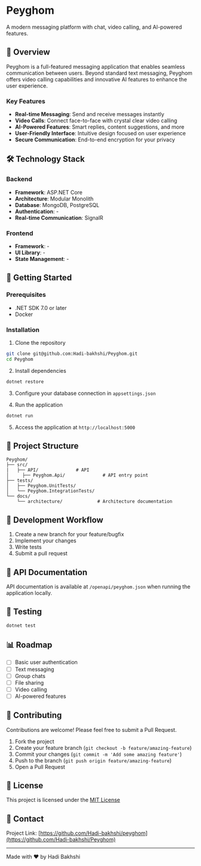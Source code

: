 # Peyghom

A modern messaging platform with chat, video calling, and AI-powered features.


## 📱 Overview

Peyghom is a full-featured messaging application that enables seamless communication between users. Beyond standard text messaging, Peyghom offers video calling capabilities and innovative AI features to enhance the user experience.

### Key Features

- **Real-time Messaging**: Send and receive messages instantly
- **Video Calls**: Connect face-to-face with crystal clear video calling
- **AI-Powered Features**: Smart replies, content suggestions, and more
- **User-Friendly Interface**: Intuitive design focused on user experience
- **Secure Communication**: End-to-end encryption for your privacy

## 🛠️ Technology Stack

### Backend
- **Framework**: ASP.NET Core
- **Architecture**: Modular Monolith
- **Database**: MongoDB, PostgreSQL
- **Authentication**: - 
- **Real-time Communication**: SignalR

### Frontend
- **Framework**: -
- **UI Library**: -
- **State Management**: -

## 🚀 Getting Started

### Prerequisites
- .NET SDK 7.0 or later
- Docker

### Installation

1. Clone the repository
```bash
git clone git@github.com:Hadi-bakhshi/Peyghom.git
cd Peyghom
```

2. Install dependencies
```bash
dotnet restore
```

3. Configure your database connection in `appsettings.json`

4. Run the application
```bash
dotnet run
```

5. Access the application at `http://localhost:5000`

## 📂 Project Structure

```
Peyghom/
├── src/
|   ├── API/              # API
│     ├── Peyghom.Api/              # API entry point
├── tests/
│   ├── Peyghom.UnitTests/
│   └── Peyghom.IntegrationTests/
└── docs/
    └── architecture/             # Architecture documentation
```

## 🔄 Development Workflow

1. Create a new branch for your feature/bugfix
2. Implement your changes
3. Write tests
4. Submit a pull request

## 📝 API Documentation

API documentation is available at `/openapi/peyghom.json` when running the application locally.

## 🧪 Testing

```bash
dotnet test
```

## 📊 Roadmap

- [ ] Basic user authentication
- [ ] Text messaging
- [ ] Group chats
- [ ] File sharing
- [ ] Video calling
- [ ] AI-powered features

## 🤝 Contributing

Contributions are welcome! Please feel free to submit a Pull Request.

1. Fork the project
2. Create your feature branch (`git checkout -b feature/amazing-feature`)
3. Commit your changes (`git commit -m 'Add some amazing feature'`)
4. Push to the branch (`git push origin feature/amazing-feature`)
5. Open a Pull Request

## 📜 License

This project is licensed under the [MIT License](LICENSE)

## 👥 Contact

Project Link: [https://github.com/Hadi-bakhshi/peyghom](https://github.com/Hadi-bakhshi/Peyghom)

---

Made with ❤️ by Hadi Bakhshi
